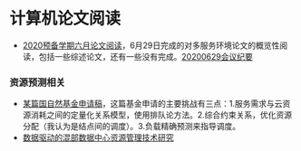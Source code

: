 # 计算机论文阅读

* [2020预备学期六月论文阅读](长期项目/研究生入学/20200629例会/2020六月论文泛读一期.md)，6月29日完成的对多服务环境论文的概览性阅读，包括一些综述论文，还有一些没有完成。[20200629会议纪要](https://github.com/wtysos11/NoteBook/issues/144#issuecomment-651015951)

### 资源预测相关

* [某篇国自然基金申请稿](论文阅读/资源预测/某国自然基金申请1.md)，这篇基金申请的主要挑战有三点：1.服务需求与云资源消耗之间的定量化关系模型，使用排队论方法。2.综合约束关系，优化资源分配（我认为是结点间的调度）。3.负载精确预测来指导调度。
* [数据驱动的混部数据中心资源管理技术研究](论文阅读/资源预测/数据驱动的混部数据中心资源管理技术研究.md)

